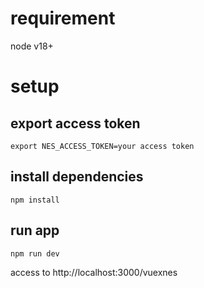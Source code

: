 # requirement

node v18+

# setup

## export access token

```
export NES_ACCESS_TOKEN=your access token
```

## install dependencies


```
npm install
```

## run app

```
npm run dev
```

access to http://localhost:3000/vuexnes

